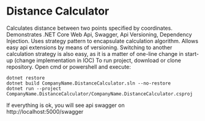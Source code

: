 # Distance Calculator
Calculates distance between two points specified by coordinates. 
Demonstrates .NET Core Web Api, Swagger, Api Versioning, Dependency Injection. Uses strategy pattern to encapsulate calculation algorithm. Allows easy api extensions by means of versioning. Switching to another calculation strategy is also easy, as it is a matter of one-line change in start-up (change implementation in IOC)
To run project, download or clone repository. Open cmd or powershell and execute:
```
dotnet restore
dotnet build CompanyName.DistanceCalculator.sln --no-restore 
dotnet run --project CompanyName.DistanceCalculator/CompanyName.DistanceCalculator.csproj 
```
If everything is ok, you will see api swagger on http://localhost:5000/swagger
